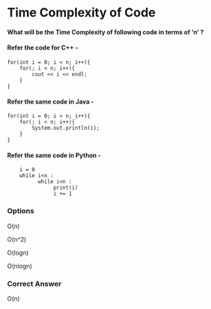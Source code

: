 
# Time Complexity of Code



#### What will be the Time Complexity of following code in terms of ‘n’ ?

#### Refer the code for C++ -

```
for(int i = 0; i < n; i++){
    for(; i < n; i++){
        cout << i << endl;
    }
}

```

#### Refer the same code in Java -

```
for(int i = 0; i < n; i++){
    for(; i < n; i++){
        System.out.println(i);
    }
}

```

#### Refer the same code in Python -

```
    i = 0
    while i<n :
          while i<n :
               print(i)
               i += 1

```

### Options

O(n)

O(n^2)

O(logn)

O(nlogn)

### Correct Answer
O(n)
